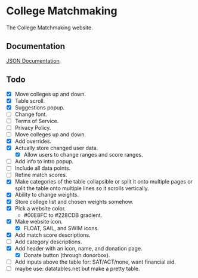 # College Matchmaking
The College Matchmaking website.
## Documentation
[JSON Documentation](https://docs.google.com/document/d/1eRywNeOZg6bmokPfr1w0Q88CdCXvMOuLnuUajdLSmAc/edit?usp=sharing)
## Todo
- [x] Move colleges up and down.
- [x] Table scroll.
- [x] Suggestions popup.
- [ ] Change font.
- [ ] Terms of Service.
- [ ] Privacy Policy.
- [ ] Move colleges up and down.
- [x] Add overrides.
- [x] Actually store changed user data.
  - [x] Allow users to change ranges and score ranges.
- [ ] Add info to intro popup.
- [ ] Include all data points.
- [ ] Refine match scores.
- [x] Make categories of the table collapsible or split it onto multiple pages or split the table onto multiple lines so it scrolls vertically.
- [x] Ability to change weights.
- [x] Store college list and chosen weights somehow.
- [x] Pick a website color.
  - #00E8FC to #228CDB gradient.
- [x] Make website icon.
  - [x] FLOAT, SAIL, and SWIM icons.
- [x] Add match score descriptions.
- [ ] Add category descriptions.
- [x] Add header with an icon, name, and donation page.
  - [x] Donate button (through donorbox).
- [ ] Add inputs above the table for: SAT/ACT/none, want financial aid.
- [ ] maybe use: datatables.net but make a pretty table.
